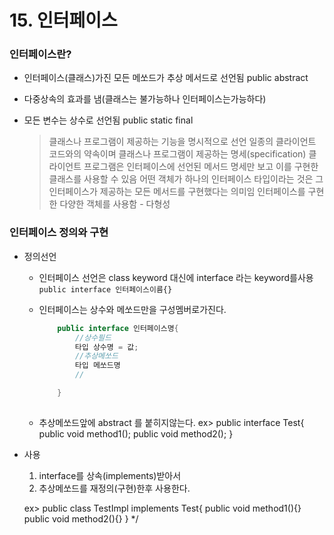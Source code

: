# 15. 인터페이스


### 인터페이스란?

 - 인터페이스(클래스)가진 모든 메쏘드가 추상 메서드로 선언됨 public abstract
 - 다중상속의 효과를 냄(클래스는 불가능하나 인터페이스는가능하다)
 - 모든 변수는 상수로 선언됨 public static final

	>클래스나 프로그램이 제공하는 기능을 명시적으로 선언
    >일종의 클라이언트 코드와의 약속이며 클래스나 프로그램이 제공하는 명세(specification)
    >클라이언트 프로그램은 인터페이스에 선언된 메서드 명세만 보고 이를 구현한 클래스를 사용할 수 있음
    >어떤 객체가 하나의 인터페이스 타입이라는 것은 그 인터페이스가 제공하는 모든 메서드를 구현했다는 의미임
    >인터페이스를 구현한 다양한 객체를 사용함 - 다형성

### 인터페이스 정의와 구현

   - 정의선언
      * 인터페이스 선언은 class keyword 대신에 interface 라는 keyword를사용
		```public interface 인터페이스이름{}```
	  * 인터페이스는 상수와 메쏘드만을 구성멤버로가진다.
	    ```java
			public interface 인터페이스명{
				//상수필드
				타입 상수명 = 값;
				//추상메쏘드
				타입 메쏘드명
				//

			}
			
		```

      * 추상메쏘드앞에 abstract 를 붙히지않는다.
     ex>
     	public interface Test{
     		public void method1();
     		public void method2();
        }
   - 사용
       1. interface를 상속(implements)받아서
       2. 추상메쏘드를 재정의(구현)한후 사용한다.
       
       ex> public class TestImpl implements Test{
       			public void method1(){}
     			public void method2(){}
          }
*/

